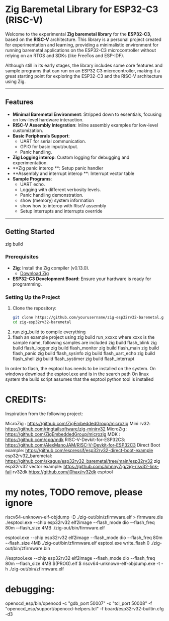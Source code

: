 # Zig Baremetal Library for ESP32-C3 (RISC-V)

Welcome to the experimental **Zig baremetal library** for the **ESP32-C3**, based on the **RISC-V** architecture. This library is a personal project created for experimentation and learning, providing a minimalistic environment for running baremetal applications on the ESP32-C3 microcontroller without relying on an RTOS and SDKs (like FreeTos and ESP-IDF). 

Although still in its early stages, the library includes some core features and sample programs that can run on an ESP32 C3 microcontroller, 
making it a great starting point for exploring the ESP32-C3 and the RISC-V architecture using Zig.

---

## Features

- **Minimal Baremetal Environment**: Stripped down to essentials, focusing on low-level hardware interaction.
- **RISC-V Assembly Integration**: Inline assembly examples for low-level customization.
- **Basic Peripherals Support**:
  - UART for serial communication.
  - GPIO for basic input/output.
  - Panic handling.
- **Zig Logging interop**: Custom logging for debugging and experimentation.
- **Zig panic interop **: Setup panic handler
- **Assembly and interrupt interop **: Interrupt vector table
- **Sample Programs**:
  - UART echo.
  - Logging with different verbosity levels.
  - Panic handling demonstration.
  - show (memory) system information
  - show how to interop with RiscV assembly
  - Setup interrupts and interrupts override

---

## Getting Started
zig build


### Prerequisites

- **Zig**: Install the Zig compiler (v0.13.0).
  - [Download Zig](https://ziglang.org/download/)
- **ESP32-C3 Development Board**: Ensure your hardware is ready for programming.

### Setting Up the Project

1. Clone the repository:
   ```bash
   git clone https://github.com/yourusername/zig-esp32rv32-baremetal.git
   cd zig-esp32rv32-baremetal

2. run zig_build to compile everything
3. flash an example project using zig build run_xxxxx where xxxx is the sample name, following samples are included
    zig build flash_blink
    zig build flash_logger
    zig build flash_monitor
    zig build flash_main
    zig build flash_panic
    zig build flash_sysinfo
    zig build flash_uart_echo
    zig build flash_shell
    zig build flash_systimer
    zig build flash_interrupt



In order to flash, the esptool has needs to be installed on the system.
On windows download the esptool.exe and is in the search path
On linux system the build script assumes that the esptool python tool is installed

# CREDITS:
Inspiration from the following project:

MicroZig : https://github.com/ZigEmbeddedGroup/microzig
Mini rv32: https://github.com/ringtailsoftware/zig-minirv32
MicroZig : https://github.com/ZigEmbeddedGroup/microzig
MDK : https://github.com/cpq/mdk
RISC-V-Devkit-for-ESP32C3: https://github.com/AlexManoJAM/RISC-V-Devkit-for-ESP32C3
Direct Boot example: https://github.com/espressif/esp32rv32-direct-boot-example
esp32rv32_baremetal: https://github.com/skagus/esp32rv32_baremetal/tree/main/esp32rv32
zig esp32rv32 vector example: https://github.com/JohnnyZig/zig-risv32-link-fail
rv32dk https://github.com/j0hax/rv32dk 
esptool


# my notes, TODO remove, please ignore
riscv64-unknown-elf-objdump  -D ./zig-out/bin/zfirmware.elf > firmware.dis
./esptool.exe --chip esp32rv32 elf2image --flash_mode dio --flash_freq 80m --flash_size 4MB ./zig-out/bin/firmware.elf


esptool.exe --chip esp32rv32 elf2image --flash_mode dio --flash_freq 80m --flash_size 4MB ./zig-out/bin/zfirmware.elf 
esptool.exe  write_flash 0 ./zig-out/bin/zfirmware.bin

//esptool.exe --chip esp32rv32 elf2image --flash_mode dio --flash_freq 80m --flash_size 4MB $(PROG).elf
$ riscv64-unknown-elf-objdump.exe  -t -h ./zig-out/bin/zfirmware.elf 


# debugging:

openocd_esp/bin/openocd -c "gdb_port 50007" -c "tcl_port 50008" -f "openocd_esp/support/openocd-helpers.tcl" -f board/esp32rv32-builtin.cfg -d3


